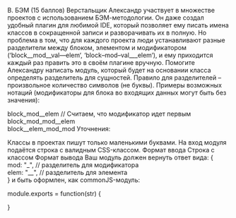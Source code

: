 B. БЭМ (15 баллов)
Верстальщик Александр участвует в множестве проектов с использованием БЭМ-методологии. Он даже создал удобный плагин для любимой IDE, который позволяет ему писать имена классов в сокращенной записи и разворачивать их в полную. Но проблема в том, что для каждого проекта люди устанавливают разные разделители между блоком, элементом и модификатором (‘block__mod__val—elem‘, ‘block–mod–val___elem‘), и ему приходится каждый раз править это в своём плагине вручную. Помогите Александру написать модуль, который будет на основании класса определять разделитель для сущностей.
Правило для разделителей – произвольное количество символов (не буквы).
Примеры возможных нотаций (модификаторы для блока во входящих данных могут быть без значения):

block_mod__elem // Считаем, что модификатор идет первым  
block_mod_mod__elem  
block__elem_mod_mod
Уточнения:

Классы в проектах пишут только маленькими буквами.
На вход модуля подаётся строка с валидным CSS-классом.
Формат ввода
Строка с классом
Формат вывода
Ваш модуль должен вернуть ответ вида:
{  
  mod: "_", // разделитель для модификатора  
  elem: "__", // разделитель для элемента  
}
и быть оформлен, как commonJS-модуль:

module.exports = function(str) {  
 
}
